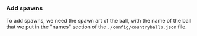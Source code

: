 ### Add spawns

To add spawns, we need the spawn art of the ball, with the name of the ball that we put in the "names" section of the `./config/countryballs.json` file.